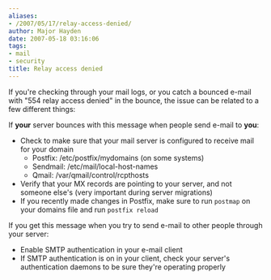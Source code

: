 ```yaml
---
aliases:
- /2007/05/17/relay-access-denied/
author: Major Hayden
date: 2007-05-18 03:16:06
tags:
- mail
- security
title: Relay access denied
---
```


If you're checking through your mail logs, or you catch a bounced e-mail with "554 relay access denied" in the bounce, the issue can be related to a few different things:

If **your** server bounces with this message when people send e-mail to **you**:

  * Check to make sure that your mail server is configured to receive mail for your domain
      * Postfix: /etc/postfix/mydomains (on some systems)
      * Sendmail: /etc/mail/local-host-names
      * Qmail: /var/qmail/control/rcpthosts
  * Verify that your MX records are pointing to your server, and not someone else's (very important during server migrations)
  * If you recently made changes in Postfix, make sure to run `postmap` on your domains file and run `postfix reload`

If you get this message when you try to send e-mail to other people through your server:

  * Enable SMTP authentication in your e-mail client
  * If SMTP authentication is on in your client, check your server's authentication daemons to be sure they're operating properly